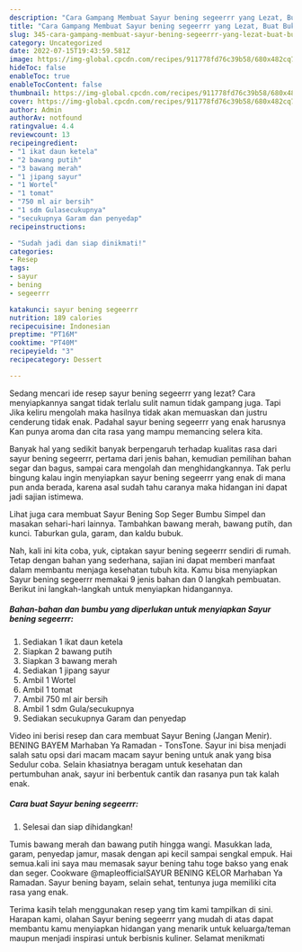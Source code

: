 ```yaml
---
description: "Cara Gampang Membuat Sayur bening segeerrr yang Lezat, Buat Buka Puasa Sempurna"
title: "Cara Gampang Membuat Sayur bening segeerrr yang Lezat, Buat Buka Puasa Sempurna"
slug: 345-cara-gampang-membuat-sayur-bening-segeerrr-yang-lezat-buat-buka-puasa-sempurna
category: Uncategorized
date: 2022-07-15T19:43:59.581Z
image: https://img-global.cpcdn.com/recipes/911778fd76c39b58/680x482cq70/sayur-bening-segeerrr-foto-resep-utama.jpg
hideToc: false
enableToc: true
enableTocContent: false
thumbnail: https://img-global.cpcdn.com/recipes/911778fd76c39b58/680x482cq70/sayur-bening-segeerrr-foto-resep-utama.jpg
cover: https://img-global.cpcdn.com/recipes/911778fd76c39b58/680x482cq70/sayur-bening-segeerrr-foto-resep-utama.jpg
author: Admin
authorAv: notfound
ratingvalue: 4.4
reviewcount: 13
recipeingredient:
- "1 ikat daun ketela"
- "2 bawang putih"
- "3 bawang merah"
- "1 jipang sayur"
- "1 Wortel"
- "1 tomat"
- "750 ml air bersih"
- "1 sdm Gulasecukupnya"
- "secukupnya Garam dan penyedap"
recipeinstructions:

- "Sudah jadi dan siap dinikmati!"
categories:
- Resep
tags:
- sayur
- bening
- segeerrr

katakunci: sayur bening segeerrr 
nutrition: 189 calories
recipecuisine: Indonesian
preptime: "PT16M"
cooktime: "PT40M"
recipeyield: "3"
recipecategory: Dessert

---
```



Sedang mencari ide resep sayur bening segeerrr yang lezat? Cara menyiapkannya sangat tidak terlalu sulit namun tidak gampang juga. Tapi Jika keliru mengolah maka hasilnya tidak akan memuaskan dan justru cenderung tidak enak. Padahal sayur bening segeerrr yang enak harusnya Kan punya aroma dan cita rasa yang mampu memancing selera kita.


Banyak hal yang sedikit banyak berpengaruh terhadap kualitas rasa dari sayur bening segeerrr, pertama dari jenis bahan, kemudian pemilihan bahan segar dan bagus, sampai cara mengolah dan menghidangkannya. Tak perlu bingung kalau ingin menyiapkan sayur bening segeerrr yang enak di mana pun anda berada, karena asal sudah tahu caranya maka hidangan ini dapat jadi sajian istimewa.

Lihat juga cara membuat Sayur Bening Sop Seger Bumbu Simpel dan masakan sehari-hari lainnya. Tambahkan bawang merah, bawang putih, dan kunci. Taburkan gula, garam, dan kaldu bubuk.


Nah, kali ini kita coba, yuk, ciptakan sayur bening segeerrr sendiri di rumah. Tetap dengan bahan yang sederhana, sajian ini dapat memberi manfaat dalam membantu menjaga kesehatan tubuh kita. Kamu bisa menyiapkan Sayur bening segeerrr memakai 9 jenis bahan dan 0 langkah pembuatan. Berikut ini langkah-langkah untuk menyiapkan hidangannya.

<!--inarticleads1-->

##### Bahan-bahan dan bumbu yang diperlukan untuk menyiapkan Sayur bening segeerrr:

1. Sediakan 1 ikat daun ketela
1. Siapkan 2 bawang putih
1. Siapkan 3 bawang merah
1. Sediakan 1 jipang sayur
1. Ambil 1 Wortel
1. Ambil 1 tomat
1. Ambil 750 ml air bersih
1. Ambil 1 sdm Gula/secukupnya
1. Sediakan secukupnya Garam dan penyedap


Video ini berisi resep dan cara membuat Sayur Bening (Jangan Menir). BENING BAYEM Marhaban Ya Ramadan - TonsTone. Sayur ini bisa menjadi salah satu opsi dari macam macam sayur bening untuk anak yang bisa Sedulur coba. Selain khasiatnya beragam untuk kesehatan dan pertumbuhan anak, sayur ini berbentuk cantik dan rasanya pun tak kalah enak. 

<!--inarticleads2-->

##### Cara buat Sayur bening segeerrr:


1. Selesai dan siap dihidangkan!

Tumis bawang merah dan bawang putih hingga wangi. Masukkan lada, garam, penyedap jamur, masak dengan api kecil sampai sengkal empuk. Hai semua.kali ini saya mau memasak sayur bening tahu toge bakso yang enak dan seger. Cookware @mapleofficialSAYUR BENING KELOR Marhaban Ya Ramadan. Sayur bening bayam, selain sehat, tentunya juga memiliki cita rasa yang enak. 

Terima kasih telah menggunakan resep yang tim kami tampilkan di sini. Harapan kami, olahan Sayur bening segeerrr yang mudah di atas dapat membantu kamu menyiapkan hidangan yang menarik untuk keluarga/teman maupun menjadi inspirasi untuk berbisnis kuliner. Selamat menikmati
